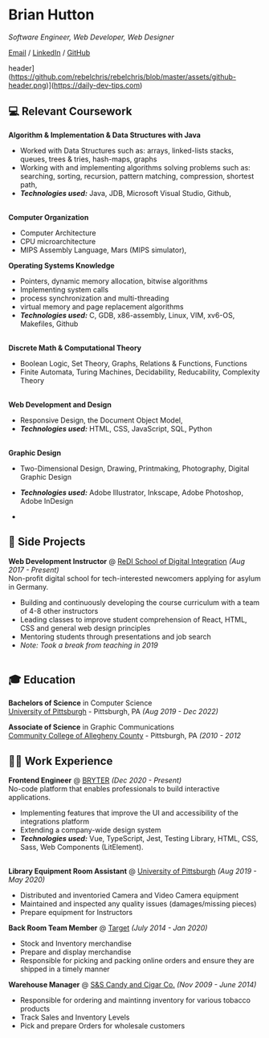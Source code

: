 # Brian Hutton

_Software Engineer, Web Developer, Web Designer_ <br>

[Email](mailto:beh82@pitt.edu) / [LinkedIn](linkedin.com/in/brian-hutton-797a6b222
) / [GitHub](https://github.com/brianhutton82/)

header](https://github.com/rebelchris/rebelchris/blob/master/assets/github-header.png)](https://daily-dev-tips.com)

## 💻 Relevant Coursework

**Algorithm & Implementation & Data Structures with Java** <br>
  - Worked with Data Structures such as: arrays, linked-lists stacks, queues, trees & tries, hash-maps, graphs 
  - Working with and implementing algorithms solving problems such as: searching, sorting, recursion, pattern matching, compression, shortest path, 
  - **_Technologies used:_** Java, JDB, Microsoft Visual Studio, Github, 
<br><br>

**Computer Organization** <br>
  - Computer Architecture
  - CPU microarchitecture
  - MIPS Assembly Language, Mars (MIPS simulator),

**Operating Systems Knowledge** <br>
  - Pointers, dynamic memory allocation, bitwise algorithms
  - Implementing system calls
  - process synchronization and multi-threading
  - virtual memory and page replacement algorithms
  - **_Technologies used:_** C, GDB, x86-assembly, Linux, VIM, xv6-OS, Makefiles, Github
<br><br>

**Discrete Math & Computational Theory** <br>
  - Boolean Logic, Set Theory, Graphs, Relations & Functions, Functions
  - Finite Automata, Turing Machines, Decidability, Reducability, Complexity Theory
    <br><br>

**Web Development and Design** <br>
  - Responsive Design, the Document Object Model, 
  - **_Technologies used:_** HTML, CSS, JavaScript, SQL, Python
<br><br>

**Graphic Design** <br>
  - Two-Dimensional Design, Drawing, Printmaking, Photography, Digital Graphic Design
  - **_Technologies used:_** Adobe Illustrator, Inkscape, Adobe Photoshop, Adobe InDesign

  - 
## 📌 Side Projects

**Web Development Instructor** @ [ReDI School of Digital Integration](https://www.redi-school.org/) _(Aug 2017 - Present)_<br>
Non-profit digital school for tech-interested newcomers applying for asylum in Germany.
  - Building and continuously developing the course curriculum with a team of 4-8 other instructors
  - Leading classes to improve student comprehension of React, HTML, CSS and general web design principles
  - Mentoring students through presentations and job search
  - _Note: Took a break from teaching in 2019_
  <br><br>

## 🎓 Education

**Bachelors of Science** in Computer Science<br>
[University of Pittsburgh](https://www.pitt.edu/) - Pittsburgh, PA _(Aug 2019 - Dec 2022)_ <br>

**Associate of Science** in Graphic Communications<br>
[Community College of Allegheny County](https://www.ccac.edu/) - Pittsburgh, PA _(2010 - 2012_ <br>

## 👨‍💻 Work Experience

**Frontend Engineer** @ [BRYTER](https://bryter.io/) _(Dec 2020 - Present)_ <br>
No-code platform that enables professionals to build interactive applications.
  - Implementing features that improve the UI and accessibility of the integrations platform
  - Extending a company-wide design system
  - **_Technologies used:_** Vue, TypeScript, Jest, Testing Library, HTML, CSS, Sass, Web Components (LitElement).
<br><br>

**Library Equipment Room Assistant** @ [University of Pittsburgh](https://www.library.pitt.edu/) _(Aug 2019 - May 2020)_ <br>
  - Distributed and inventoried Camera and Video Camera equipment
  - Maintained and inspected any quality issues (damages/missing pieces)
  - Prepare equipment for Instructors

**Back Room Team Member** @ [Target](https://www.target.com/) _(July 2014 - Jan 2020)_ <br>
  - Stock and Inventory merchandise
  - Prepare and display merchandise
  - Responsible for picking and packing online orders and ensure they are shipped in a timely manner

**Warehouse Manager** @ [S&S Candy and Cigar Co.](http://www.sscandycigar.com/) _(Nov 2009 - June 2014)_
  - Responsible for ordering and maintinng inventory for various tobacco products
  - Track Sales and Inventory Levels
  - Pick and prepare Orders for wholesale customers
